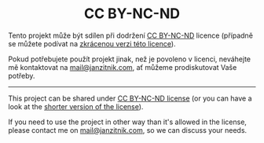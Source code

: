 <h1 style="text-align: center;">CC BY-NC-ND</h1>

Tento projekt může být sdílen při dodržení [CC BY-NC-ND](https://creativecommons.org/licenses/by-nc-nd/4.0/legalcode) licence (případně se můžete podívat na [zkrácenou verzi této licence](https://creativecommons.org/licenses/by-nc-nd/4.0/)).

Pokud potřebujete použít projekt jinak, než je povoleno v licenci, neváhejte mě kontaktovat na [mail@janzitnik.com](mailto:mail@janzitnik.com), ať můžeme prodiskutovat Vaše potřeby.

---

This project can be shared under [CC BY-NC-ND license](https://creativecommons.org/licenses/by-nc-nd/4.0/legalcode) (or you can have a look at the [shorter version of the license](https://creativecommons.org/licenses/by-nc-nd/4.0/)).

If you need to use the project in other way than it's allowed in the license, please contact me on [mail@janzitnik.com](mailto:mail@janzitnik.com), so we can discuss your needs.
